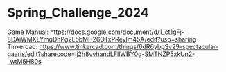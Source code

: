 # Spring_Challenge_2024
Game Manual: https://docs.google.com/document/d/1_ct1gFj-8DAiWMXLYmqDhPg2L5bMH26OTxPReylm45A/edit?usp=sharing
Tinkercad: https://www.tinkercad.com/things/6dR6ybpSv29-spectacular-gaaris/edit?sharecode=jj2h8vvhandLFllWBY0g-SMTNZP5xkUn2-_wtM5H80s
